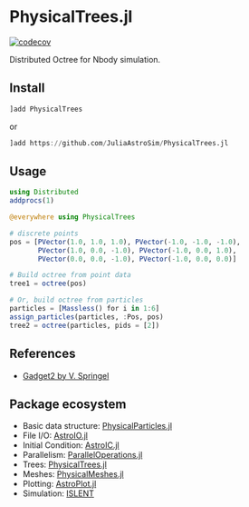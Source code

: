 # PhysicalTrees.jl

[![codecov](https://codecov.io/gh/JuliaAstroSim/PhysicalTrees.jl/branch/master/graph/badge.svg)](https://codecov.io/gh/JuliaAstroSim/PhysicalTrees.jl)

Distributed Octree for Nbody simulation.

## Install

```julia
]add PhysicalTrees
```
or
```julia
]add https://github.com/JuliaAstroSim/PhysicalTrees.jl
```

## Usage

```julia
using Distributed
addprocs(1)

@everywhere using PhysicalTrees

# discrete points
pos = [PVector(1.0, 1.0, 1.0), PVector(-1.0, -1.0, -1.0),
       PVector(1.0, 0.0, -1.0), PVector(-1.0, 0.0, 1.0),
       PVector(0.0, 0.0, -1.0), PVector(-1.0, 0.0, 0.0)]

# Build octree from point data
tree1 = octree(pos)

# Or, build octree from particles
particles = [Massless() for i in 1:6]
assign_particles(particles, :Pos, pos)
tree2 = octree(particles, pids = [2])
```

## References

- [Gadget2 by V. Springel](https://wwwmpa.mpa-garching.mpg.de/gadget/)

## Package ecosystem

- Basic data structure: [PhysicalParticles.jl](https://github.com/JuliaAstroSim/PhysicalParticles.jl)
- File I/O: [AstroIO.jl](https://github.com/JuliaAstroSim/AstroIO.jl)
- Initial Condition: [AstroIC.jl](https://github.com/JuliaAstroSim/AstroIC.jl)
- Parallelism: [ParallelOperations.jl](https://github.com/JuliaAstroSim/ParallelOperations.jl)
- Trees: [PhysicalTrees.jl](https://github.com/JuliaAstroSim/PhysicalTrees.jl)
- Meshes: [PhysicalMeshes.jl](https://github.com/JuliaAstroSim/PhysicalMeshes.jl)
- Plotting: [AstroPlot.jl](https://github.com/JuliaAstroSim/AstroPlot.jl)
- Simulation: [ISLENT](https://github.com/JuliaAstroSim/ISLENT)